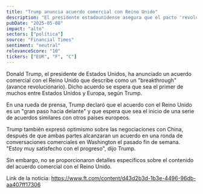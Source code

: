 ```yaml
---
title: "Trump anuncia acuerdo comercial con Reino Unido"
description: "El presidente estadounidense asegura que el pacto 'revolucionario' será el primer de muchos, mientras transmite optimismo sobre las negociaciones con China."
pubDate: "2025-05-08"
impact: "alto"
sectors: ["política"]
source: "Financial Times"
sentiment: "neutral"
relevanceScore: "10"
tickers: ["EUR", "F", "C"]
---
```


Donald Trump, el presidente de Estados Unidos, ha anunciado un acuerdo comercial con el Reino Unido que describe como un "breakthrough" (avance revolucionario). Dicho acuerdo se espera que sea el primer de muchos entre Estados Unidos y Europa, según Trump.

En una rueda de prensa, Trump declaró que el acuerdo con el Reino Unido es un "gran paso hacia delante" y que espera que sea el inicio de una serie de acuerdos similares con otros países europeos.

Trump también expresó optimismo sobre las negociaciones con China, después de que ambas partes alcanzaran un acuerdo en una ronda de conversaciones comerciales en Washington el pasado fin de semana. "Estoy muy satisfecho con el progreso", dijo Trump.

Sin embargo, no se proporcionaron detalles específicos sobre el contenido del acuerdo comercial con el Reino Unido.

Link de la noticia: https://www.ft.com/content/d43d2b3d-1b3e-4496-96db-aa407ff17306